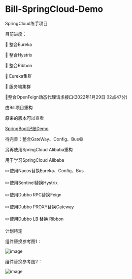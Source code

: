 # Bill-SpringCloud-Demo
SpringCloud练手项目

目前进度：

🚩 整合Eureka

🚩 整合Hystrix

🚩 整合Ribbon

🚩 Eureka集群

🚩 服务端集群

🚩整合OpenFeign动态代理请求接口(2022年1月29日 02点47分)



由Bill项目重构

原来的版本可以查看 

[SpringBoot记账Demo](https://github.com/Aliang99/billProject)

待完善：整合GateWay、Config、Bus😄

另再使用SpringCloud Alibaba重构

用于学习SpringCloud Alibaba

✏️使用Nacos替换Eureka、Config、Bus

✏️使用Sentinel替换Hystrix

✏️使用Dubbo RPC替换Feign

✏️使用Dubbo PROXY替换Gateway

✏️使用Dubbo LB 替换 Ribbon

计划待定

组件替换参考图1：

![image](https://user-images.githubusercontent.com/38972334/151257484-4daa6c34-f0dd-4233-bbd7-b58e6355ef13.png)

组件替换参考图2：

![image](https://user-images.githubusercontent.com/38972334/151257600-fbaa7e51-fa0d-4af9-8703-6dfb5d9e3730.png)

